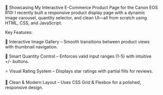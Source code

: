 🚀 Showcasing My Interactive E-Commerce Product Page for the Canon EOS R10!
I recently built a responsive product display page with a dynamic image carousel, quantity selector, and clean UI—all from scratch using HTML, CSS, and JavaScript.

Key Features:

📸 Interactive Image Gallery – Smooth transitions between product views with thumbnail navigation.

🔢 Smart Quantity Control – Enforces valid input ranges (1-5) with intuitive +/- buttons.

⭐ Visual Rating System – Displays star ratings with partial fills for reviews.

🛒 Clean & Modern Layout – Uses CSS Grid & Flexbox for a polished, responsive design.

